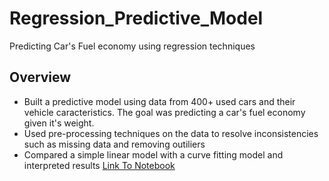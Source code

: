 # Regression_Predictive_Model
Predicting Car's Fuel economy using regression techniques

## Overview 
- Built a predictive model using data from 400+ used cars and their vehicle caracteristics. The goal was predicting a car's fuel economy given it's weight.
- Used pre-processing techniques on the data to resolve inconsistencies such as missing data and removing outiliers
- Compared a simple linear model with a curve fitting model and interpreted results
[Link To Notebook](https://github.com/miguelrizzog96/Regression_Predictive_Model/blob/main/RegressionPredictiveModel.ipynb)
